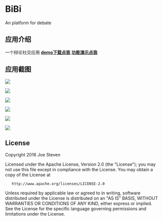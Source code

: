 # BiBi
An platform for debate

## 应用介绍
一个辩论社交应用
**[demo下载点我](http://file.bmob.cn/M03/DF/70/oYYBAFblIv2AV2gCAC5tn-M-zxo502.apk)**
**[功能演示点我](http://www.jianshu.com/p/7a32322cd8cb)**
## 应用截图

![](http://upload-images.jianshu.io/upload_images/1473110-ecbbfa59ecf475bb.gif?imageMogr2/auto-orient/strip)

![](http://upload-images.jianshu.io/upload_images/1473110-852f61095619e551.gif?imageMogr2/auto-orient/strip)

![](http://upload-images.jianshu.io/upload_images/1473110-1ea7acc2c56f8c83.gif?imageMogr2/auto-orient/strip)

![](http://upload-images.jianshu.io/upload_images/1473110-4eaf493231d9c5f6.gif?imageMogr2/auto-orient/strip)

![](http://upload-images.jianshu.io/upload_images/1473110-69c3c3fa4b296e86.gif?imageMogr2/auto-orient/strip)

![](http://upload-images.jianshu.io/upload_images/1473110-bb4bc0a00a788f53.gif?imageMogr2/auto-orient/strip)
## License
 Copyright 2016 Joe Steven

   Licensed under the Apache License, Version 2.0 (the "License");
   you may not use this file except in compliance with the License.
   You may obtain a copy of the License at

       http://www.apache.org/licenses/LICENSE-2.0

   Unless required by applicable law or agreed to in writing, software
   distributed under the License is distributed on an "AS IS" BASIS,
   WITHOUT WARRANTIES OR CONDITIONS OF ANY KIND, either express or implied.
   See the License for the specific language governing permissions and
   limitations under the License.